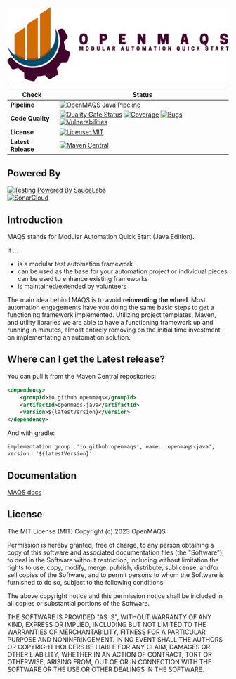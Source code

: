 ![MAQS Logo](https://github.com/OpenMAQS/openmaqs-java/blob/main/docs/resources/maqsfull.png?raw=true)

| Check | Status                                                                                                                                                                                                                                                                                                                                                                                                                                                                                                                                                                                                                                                                   |
|-------|--------------------------------------------------------------------------------------------------------------------------------------------------------------------------------------------------------------------------------------------------------------------------------------------------------------------------------------------------------------------------------------------------------------------------------------------------------------------------------------------------------------------------------------------------------------------------------------------------------------------------------------------------------------------------|
|**Pipeline**| [![OpenMAQS Java Pipeline](https://github.com/OpenMAQS/openmaqs-java/actions/workflows/maven.yml/badge.svg)](https://github.com/OpenMAQS/openmaqs-java/actions/workflows/maven.yml)                                                                                                                                                                                                                                                                                                                                                                                                                                                                                      |
|**Code Quality**| [![Quality Gate Status](https://sonarcloud.io/api/project_badges/measure?project=OpenMAQS_openmaqs-java&metric=alert_status)](https://sonarcloud.io/summary/new_code?id=OpenMAQS_openmaqs-java) [![Coverage](https://sonarcloud.io/api/project_badges/measure?project=OpenMAQS_openmaqs-java&metric=coverage)](https://sonarcloud.io/dashboard?id=OpenMAQS_openmaqs-java) [![Bugs](https://sonarcloud.io/api/project_badges/measure?project=OpenMAQS_openmaqs-java&metric=bugs)](https://sonarcloud.io/dashboard?id=OpenMAQS_openmaqs-java) [![Vulnerabilities](https://sonarcloud.io/api/project_badges/measure?project=OpenMAQS_openmaqs-java&metric=vulnerabilities)](https://sonarcloud.io/dashboard?id=OpenMAQS_openmaqs-dotnet) |
|**License**| [![License: MIT](https://img.shields.io/badge/License-MIT-green.svg)](https://raw.githubusercontent.com/OpenMAQS/maqs-java/main/LICENSE)                                                                                                                                                                                                                                                                                                                                                                                                                                                                                                                                 |
|**Latest Release**| [![Maven Central](https://img.shields.io/maven-central/v/io.github.openmaqs/openmaqs-java?style=plastic)](https://central.sonatype.com/artifact/io.github.openmaqs/openmaqs-java/overview)                                                                                                                                                                                                                                                                                                                                                                                                                                                                                                                                                              |

## Powered By
[![Testing Powered By SauceLabs](https://opensource.saucelabs.com/images/opensauce/powered-by-saucelabs-badge-white.png?sanitize=true "Testing Powered By SauceLabs")](https://saucelabs.com)  
[![SonarCloud](https://sonarcloud.io/images/project_badges/sonarcloud-white.svg)](https://sonarcloud.io/dashboard?id=OpenMAQS_openmaqs-dotnet)

## Introduction 
MAQS stands for Modular Automation Quick Start (Java Edition).

It …
 - is a modular test automation framework
 - can be used as the base for your automation project or individual pieces can be used to enhance existing frameworks
 - is maintained/extended by volunteers

The main idea behind MAQS is to avoid **reinventing the wheel**. 
Most automation engagements have you doing the same basic steps to get a functioning framework implemented. 
Utilizing project templates, Maven, and utility libraries we are able to have a functioning framework up and running in minutes, almost entirely removing on the initial time investment on implementating an automation solution.

## Where can I get the Latest release?

You can pull it from the Maven Central repositories:
```xml
<dependency>
    <groupId>io.github.openmaqs</groupId>
    <artifactId>openmaqs-java</artifactId>
    <version>${latestVersion}</version>
</dependency>
```

And with gradle:
```properties
implementation group: 'io.github.openmaqs', name: 'openmaqs-java', version: '${latestVersion}'
```


## Documentation
[MAQS docs](https://openmaqs.github.io/openmaqs-java/#/)

## License
The MIT License (MIT)
Copyright (c) 2023 OpenMAQS

Permission is hereby granted, free of charge, to any person obtaining a copy of this software and associated documentation files (the "Software"), to deal in the Software without restriction, including without limitation the rights to use, copy, modify, merge, publish, distribute, sublicense, and/or sell copies of the Software, and to permit persons to whom the Software is furnished to do so, subject to the following conditions:

The above copyright notice and this permission notice shall be included in all copies or substantial portions of the Software.

THE SOFTWARE IS PROVIDED "AS IS", WITHOUT WARRANTY OF ANY KIND, EXPRESS OR IMPLIED, INCLUDING BUT NOT LIMITED TO THE WARRANTIES OF MERCHANTABILITY, FITNESS FOR A PARTICULAR PURPOSE AND NONINFRINGEMENT. IN NO EVENT SHALL THE AUTHORS OR COPYRIGHT HOLDERS BE LIABLE FOR ANY CLAIM, DAMAGES OR OTHER LIABILITY, WHETHER IN AN ACTION OF CONTRACT, TORT OR OTHERWISE, ARISING FROM, OUT OF OR IN CONNECTION WITH THE SOFTWARE OR THE USE OR OTHER DEALINGS IN THE SOFTWARE.
